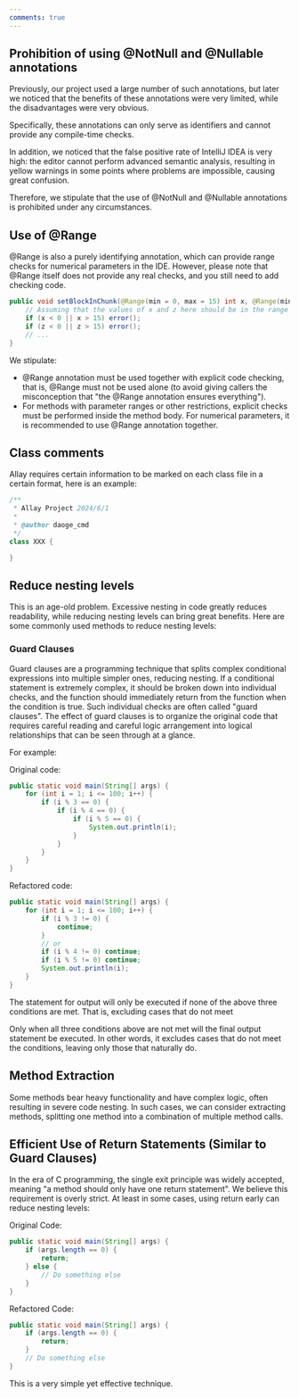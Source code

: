 ```yaml
---
comments: true
---
```


[//]: # (PS: Further discussion needed)

[//]: # (The project coding standard is generally based on [Google's Java coding standard]&#40;https://google.github.io/styleguide/javaguide.html&#41;, but there may be differences in some aspects)

## Prohibition of using @NotNull and @Nullable annotations

Previously, our project used a large number of such annotations, but later we noticed that the benefits of these
annotations were very limited, while the disadvantages were very obvious.

Specifically, these annotations can only serve as identifiers and cannot provide any compile-time checks.

In addition, we noticed that the false positive rate of IntelliJ IDEA is very high: the editor cannot perform advanced
semantic analysis, resulting in yellow warnings in some points where problems are impossible, causing great confusion.

Therefore, we stipulate that the use of @NotNull and @Nullable annotations is prohibited under any circumstances.

## Use of @Range

@Range is also a purely identifying annotation, which can provide range checks for numerical parameters in the IDE.
However, please note that @Range itself does not provide any real checks, and you still need to add checking code.

```java
public void setBlockInChunk(@Range(min = 0, max = 15) int x, @Range(min = 0, max = 15) int y, int z, BlockState block) {
    // Assuming that the values of x and z here should be in the range [0, 15]
    if (x < 0 || x > 15) error();
    if (z < 0 || z > 15) error();
    // ...
}
```

We stipulate:

- @Range annotation must be used together with explicit code checking, that is, @Range must not be used alone (to avoid
  giving callers the misconception that "the @Range annotation ensures everything").
- For methods with parameter ranges or other restrictions, explicit checks must be performed inside the method body. For
  numerical parameters, it is recommended to use @Range annotation together.

## Class comments

Allay requires certain information to be marked on each class file in a certain format, here is an example:

```java
/**
 * Allay Project 2024/6/1
 *
 * @author daoge_cmd
 */
class XXX {

}
```

## Reduce nesting levels

This is an age-old problem. Excessive nesting in code greatly reduces readability, while reducing nesting levels can
bring great benefits.
Here are some commonly used methods to reduce nesting levels:

### Guard Clauses

Guard clauses are a programming technique that splits complex conditional expressions into multiple simpler ones,
reducing nesting.
If a conditional statement is extremely complex, it should be broken down into individual checks, and the function
should immediately return from the function when the condition is true. Such individual checks are often called "guard
clauses".
The effect of guard clauses is to organize the original code that requires careful reading and careful logic arrangement
into logical relationships that can be seen through at a glance.

For example:

Original code:

```java
public static void main(String[] args) {
    for (int i = 1; i <= 100; i++) {
        if (i % 3 == 0) {
            if (i % 4 == 0) {
                if (i % 5 == 0) {
                    System.out.println(i);
                }
            }
        }
    }
}
```

Refactored code:

```java
public static void main(String[] args) {
    for (int i = 1; i <= 100; i++) {
        if (i % 3 != 0) {
            continue;
        }
        // or
        if (i % 4 != 0) continue;
        if (i % 5 != 0) continue;
        System.out.println(i);
    }
}
```

The statement for output will only be executed if none of the above three conditions are met. That is, excluding cases
that do not meet

Only when all three conditions above are not met will the final output statement be executed. In other words, it
excludes cases that do not meet the conditions, leaving only those that naturally do.

## Method Extraction

Some methods bear heavy functionality and have complex logic, often resulting in severe code nesting. In such cases, we
can consider extracting methods, splitting one method into a combination of multiple method calls.

## Efficient Use of Return Statements (Similar to Guard Clauses)

In the era of C programming, the single exit principle was widely accepted, meaning "a method should only have one
return statement". We believe this requirement is overly strict. At least in some cases, using return early can reduce
nesting levels:

Original Code:

```java
public static void main(String[] args) {
    if (args.length == 0) {
        return;
    } else {
        // Do something else
    }
}
```

Refactored Code:

```java
public static void main(String[] args) {
    if (args.length == 0) {
        return;
    }
    // Do something else
}
```

This is a very simple yet effective technique.